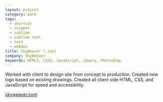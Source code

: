 ```yaml
---
layout: project
category: work
tags:
  - shortcut
  - snippet
  - sublime
  - sublime text
  - text
  - webdev
title: SkyWeaver (.com)
company: SkyWeaver
keywords: HTML5, CSS3, JavaScript, jQuery, Photoshop
---
```


Worked with client to design site from concept to production.  Created new logo
based on existing drawings.  Created all client side HTML, CSS, and JavaScript
for speed and accessibility.

[skyweaver.com](http://www.skyweaver.com/)


